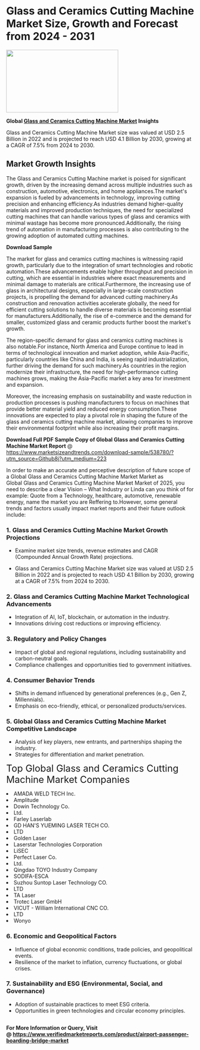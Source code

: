 <H1>Glass and Ceramics Cutting Machine Market Size, Growth and Forecast from 2024 - 2031</H1><img class="aligncenter size-medium wp-image-584254" src="https://thirdeyenews.in/wp-content/uploads/2024/09/Global-Market-Research-300x168.jpeg" alt="" width="300" height="168" /><p><strong>Global&nbsp;<a href="https://www.marketsizeandtrends.com/download-sample/538780/?utm_source=Github8j?utm_medium=223">Glass and Ceramics Cutting Machine Market</a> Insights</strong></p><p>Glass and Ceramics Cutting Machine Market size was valued at USD 2.5 Billion in 2022 and is projected to reach USD 4.1 Billion by 2030, growing at a CAGR of 7.5% from 2024 to 2030.</p><p><h2>Market Growth Insights</h2> <p>The Glass and Ceramics Cutting Machine market is poised for significant growth, driven by the increasing demand across multiple industries such as construction, automotive, electronics, and home appliances.The market's expansion is fueled by advancements in technology, improving cutting precision and enhancing efficiency.As industries demand higher-quality materials and improved production techniques, the need for specialized cutting machines that can handle various types of glass and ceramics with minimal wastage has become more pronounced.Additionally, the rising trend of automation in manufacturing processes is also contributing to the growing adoption of automated cutting machines.</p> <p><strong>Download Sample</strong></p> <p>The market for glass and ceramics cutting machines is witnessing rapid growth, particularly due to the integration of smart technologies and robotic automation.These advancements enable higher throughput and precision in cutting, which are essential in industries where exact measurements and minimal damage to materials are critical.Furthermore, the increasing use of glass in architectural designs, especially in large-scale construction projects, is propelling the demand for advanced cutting machinery.As construction and renovation activities accelerate globally, the need for efficient cutting solutions to handle diverse materials is becoming essential for manufacturers.Additionally, the rise of e-commerce and the demand for smaller, customized glass and ceramic products further boost the market's growth.</p> <p>The region-specific demand for glass and ceramics cutting machines is also notable.For instance, North America and Europe continue to lead in terms of technological innovation and market adoption, while Asia-Pacific, particularly countries like China and India, is seeing rapid industrialization, further driving the demand for such machinery.As countries in the region modernize their infrastructure, the need for high-performance cutting machines grows, making the Asia-Pacific market a key area for investment and expansion.</p> <p>Moreover, the increasing emphasis on sustainability and waste reduction in production processes is pushing manufacturers to focus on machines that provide better material yield and reduced energy consumption.These innovations are expected to play a pivotal role in shaping the future of the glass and ceramics cutting machine market, allowing companies to improve their environmental footprint while also increasing their profit margins.</p> <p><span class=""><strong>Download Full PDF Sample Copy of Global Glass and Ceramics Cutting Machine Market Report</strong> @ <a href="https://www.marketsizeandtrends.com/download-sample/538780/?utm_source=Github8j?utm_medium=223" target="_blank">https://www.marketsizeandtrends.com/download-sample/538780/?utm_source=Github8j?utm_medium=223</a></span></p><p>In order to make an accurate and perceptive description of future scope of a Global&nbsp;Glass and Ceramics Cutting Machine Market Market as Global&nbsp;Glass and Ceramics Cutting Machine Market Market of 2025, you need to describe a clear Vision &ndash; What Industry or Linda can you think of for example: Quote from a Technology, healthcare, automotive, renewable energy, name the market you are Reffering to.However, some general trends and factors usually impact market reports and their future outlook include:</p><h3>1.&nbsp;<strong>Glass and Ceramics Cutting Machine Market Growth Projections</strong></h3><ul><li>Examine market size trends, revenue estimates and CAGR (Compounded Annual Growth Rate) projections.</li><li><p>Glass and Ceramics Cutting Machine Market size was valued at USD 2.5 Billion in 2022 and is projected to reach USD 4.1 Billion by 2030, growing at a CAGR of 7.5% from 2024 to 2030.</p></li></ul><h3>2.&nbsp;<strong>Glass and Ceramics Cutting Machine Market Technological Advancements</strong></h3><ul><li>Integration of AI, IoT, blockchain, or automation in the industry.</li><li>Innovations driving cost reductions or improving efficiency.</li></ul><h3>3.&nbsp;<strong>Regulatory and Policy Changes</strong></h3><ul><li>Impact of global and regional regulations, including sustainability and carbon-neutral goals.</li><li>Compliance challenges and opportunities tied to government initiatives.</li></ul><h3>4.&nbsp;<strong>Consumer Behavior Trends</strong></h3><ul><li>Shifts in demand influenced by generational preferences (e.g., Gen Z, Millennials).</li><li>Emphasis on eco-friendly, ethical, or personalized products/services.</li></ul><h3>5.&nbsp;<strong>Global Glass and Ceramics Cutting Machine Market Competitive Landscape</strong></h3><ul><li>Analysis of key players, new entrants, and partnerships shaping the industry.</li><li>Strategies for differentiation and market penetration.</li></ul><p data-pm-slice="1 1 []"><span style="color: inherit; font-family: inherit; font-size: 25px;">Top Global Glass and Ceramics Cutting Machine Market Companies</span></p><div class="" data-test-id=""><p><li>AMADA WELD TECH Inc.</li><li> Amplitude</li><li> Dowin Technology Co.</li><li> Ltd.</li><li> Farley Laserlab</li><li> GD HAN'S YUEMING LASER TECH CO.</li><li>LTD</li><li> Golden Laser</li><li> Laserstar Technologies Corporation</li><li> LiSEC</li><li> Perfect Laser Co.</li><li> Ltd.</li><li> Qingdao TOYO Industry Company</li><li> SODIFA-ESCA</li><li> Suzhou Suntop Laser Technology CO.</li><li>LTD</li><li> TA Laser</li><li> Trotec Laser GmbH</li><li> VICUT - William International CNC CO.</li><li>LTD</li><li> Wonyo</li></p></div><h3>6.&nbsp;<strong>Economic and Geopolitical Factors</strong></h3><ul><li>Influence of global economic conditions, trade policies, and geopolitical events.</li><li>Resilience of the market to inflation, currency fluctuations, or global crises.</li></ul><h3>7.&nbsp;<strong>Sustainability and ESG (Environmental, Social, and Governance)</strong></h3><ul><li>Adoption of sustainable practices to meet ESG criteria.</li><li>Opportunities in green technologies and circular economy principles.</li></ul><h2><strong style="font-size: 14px;">For More Information or Query, Visit @&nbsp;</strong><a style="background-color: #ffffff; font-size: 14px;" href="https://www.marketsizeandtrends.com/report/glass-and-ceramics-cutting-machine-market/" target="_blank">https://www.verifiedmarketreports.com/product/airport-passenger-boarding-bridge-market</a></h2>